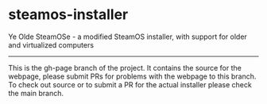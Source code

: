 steamos-installer
=================

Ye Olde SteamOSe - a modified SteamOS installer, with support for older and virtualized computers

---

This is the gh-page branch of the project. It contains the source for the webpage, please submit PRs for problems with the webpage to this branch. To check out source or to submit a PR for the actual installer please check the main branch.
